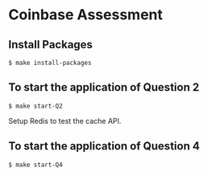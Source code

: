 # Coinbase Assessment

## Install Packages
```
$ make install-packages
```

## To start the application of Question 2
```
$ make start-Q2
```
Setup Redis to test the cache API.
 
## To start the application of Question 4
```
$ make start-Q4
```